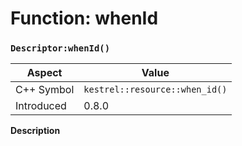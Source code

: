 
# Function: whenId
### `Descriptor:whenId()`

| Aspect | Value |
| --- | --- |
| C++ Symbol | `kestrel::resource::when_id()` |
| Introduced | 0.8.0 |

**Description**


